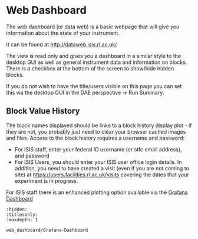 # Web Dashboard

The web dashboard (or data web) is a basic webpage that will give you information about the state of your instrument.

It can be found at http://dataweb.isis.rl.ac.uk/

The view is read only and gives you a dashboard in a similar style to the desktop GUI as well as general instrument data and information on blocks. There is a checkbox at the bottom of the screen to show/hide hidden blocks.

If you do not wish to have the title/users visible on this page you can set this via the desktop GUI in the DAE perspective -> Run Summary.

## Block Value History

The block names displayed should be links to a block history display plot - if they are not, you probably just need to clear your browser cached images and files. Access to the block history requires a username and password:
* For ISIS staff, enter your federal ID username (or stfc email address), and password
* For ISIS Users, you should enter your ISIS user office login details. In addition, you need to have created a visit (even if you are not coming to site) at https://users.facilities.rl.ac.uk/visits covering the dates that your experiment is in progress.

For ISIS staff there is an enhanced plotting option available via the [Grafana Dashboard](web_dashboard/Grafana-Dashboard)

```{toctree}
:hidden:
:titlesonly:
:maxdepth: 1

web_dashboard/Grafana-Dashboard
```